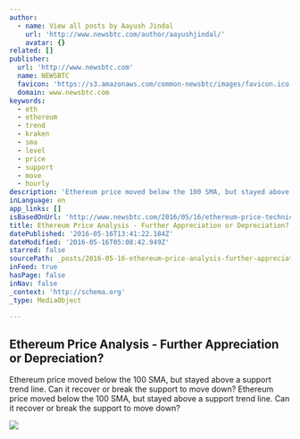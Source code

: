 ```yaml
---
author:
  - name: View all posts by Aayush Jindal
    url: 'http://www.newsbtc.com/author/aayushjindal/'
    avatar: {}
related: []
publisher:
  url: 'http://www.newsbtc.com'
  name: NEWSBTC
  favicon: 'https://s3.amazonaws.com/common-newsbtc/images/favicon.ico'
  domain: www.newsbtc.com
keywords:
  - eth
  - ethereum
  - trend
  - kraken
  - sma
  - level
  - price
  - support
  - move
  - hourly
description: 'Ethereum price moved below the 100 SMA, but stayed above a support trend line. Can it recover or break the support to move down? Ethereum price moved below the 100 SMA, but stayed above a support trend line. Can it recover or break the support to move down?'
inLanguage: en
app_links: []
isBasedOnUrl: 'http://www.newsbtc.com/2016/05/16/ethereum-price-technical-analysis-appreciation-depreciation/'
title: Ethereum Price Analysis - Further Appreciation or Depreciation?
datePublished: '2016-05-16T13:41:22.184Z'
dateModified: '2016-05-16T05:08:42.949Z'
starred: false
sourcePath: _posts/2016-05-16-ethereum-price-analysis-further-appreciation-or-depreciati.md
inFeed: true
hasPage: false
inNav: false
_context: 'http://schema.org'
_type: MediaObject

---
```

<article style=""><h1>Ethereum Price Analysis - Further Appreciation or Depreciation?</h1><p>Ethereum price moved below the 100 SMA, but stayed above a support trend line. Can it recover or break the support to move down? Ethereum price moved below the 100 SMA, but stayed above a support trend line. Can it recover or break the support to move down?</p><img src="http://s3.amazonaws.com/main-newsbtc-images/2016/05/16031028/Ethereum12.png" /></article>